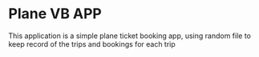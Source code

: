 # Plane VB APP
This application is a simple plane ticket booking app, using random file to keep record of the trips and bookings for each trip